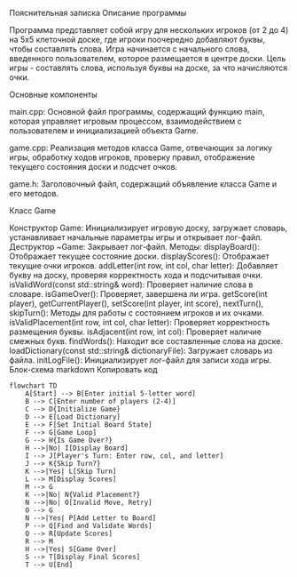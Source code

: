Пояснительная записка
Описание программы

Программа представляет собой игру для нескольких игроков (от 2 до 4) на 5x5 клеточной доске, где игроки поочередно добавляют буквы, чтобы составлять слова. Игра начинается с начального слова, введенного пользователем, которое размещается в центре доски. Цель игры - составлять слова, используя буквы на доске, за что начисляются очки.

Основные компоненты

main.cpp: Основной файл программы, содержащий функцию main, которая управляет игровым процессом, взаимодействием с пользователем и инициализацией объекта Game.

game.cpp: Реализация методов класса Game, отвечающих за логику игры, обработку ходов игроков, проверку правил, отображение текущего состояния доски и подсчет очков.

game.h: Заголовочный файл, содержащий объявление класса Game и его методов.

Класс Game

Конструктор Game: Инициализирует игровую доску, загружает словарь, устанавливает начальные параметры игры и открывает лог-файл.
Деструктор ~Game: Закрывает лог-файл.
Методы:
displayBoard(): Отображает текущее состояние доски.
displayScores(): Отображает текущие очки игроков.
addLetter(int row, int col, char letter): Добавляет букву на доску, проверяя корректность хода и подсчитывая очки.
isValidWord(const std::string& word): Проверяет наличие слова в словаре.
isGameOver(): Проверяет, завершена ли игра.
getScore(int player), getCurrentPlayer(), setScore(int player, int score), nextTurn(), skipTurn(): Методы для работы с состоянием игроков и их очками.
isValidPlacement(int row, int col, char letter): Проверяет корректность размещения буквы.
isAdjacent(int row, int col): Проверяет наличие смежных букв.
findWords(): Находит все составленные слова на доске.
loadDictionary(const std::string& dictionaryFile): Загружает словарь из файла.
initLogFile(): Инициализирует лог-файл для записи хода игры.
Блок-схема
markdown
Копировать код
```mermaid
flowchart TD
    A[Start] --> B[Enter initial 5-letter word]
    B --> C[Enter number of players (2-4)]
    C --> D{Initialize Game}
    D --> E[Load Dictionary]
    E --> F[Set Initial Board State]
    F --> G[Game Loop]
    G --> H{Is Game Over?}
    H -->|No| I[Display Board]
    I --> J[Player's Turn: Enter row, col, and letter]
    J --> K{Skip Turn?}
    K -->|Yes| L[Skip Turn]
    L --> M[Display Scores]
    M --> G
    K -->|No| N{Valid Placement?}
    N -->|No| O[Invalid Move, Retry]
    O --> G
    N -->|Yes| P[Add Letter to Board]
    P --> Q[Find and Validate Words]
    Q --> R[Update Scores]
    R --> M
    H -->|Yes| S[Game Over]
    S --> T[Display Final Scores]
    T --> U[End]





